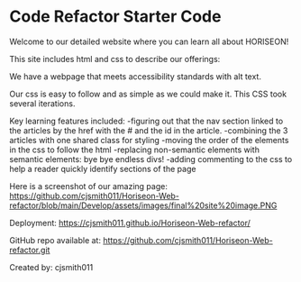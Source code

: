 # Code Refactor Starter Code


Welcome to our detailed website where you can learn all about HORISEON!

This site includes html and css to describe our offerings:

We have a webpage that meets accessibility standards with alt text.

Our css is easy to follow and as simple as we could make it.  This 
CSS took several iterations.  

Key learning features included:
-figuring out that the nav section linked to the articles by the href with the # and the id in the article.
-combining the 3 articles with one shared class for styling
-moving the order of the elements in the css to follow the html
-replacing non-semantic elements with semantic elements: bye bye endless divs!
-adding commenting to the css to help a reader quickly identify sections of the page

Here is a screenshot of our amazing page:
https://github.com/cjsmith011/Horiseon-Web-refactor/blob/main/Develop/assets/images/final%20site%20image.PNG

Deployment: https://cjsmith011.github.io/Horiseon-Web-refactor/

GitHub repo available at: https://github.com/cjsmith011/Horiseon-Web-refactor.git

Created by: cjsmith011